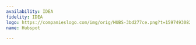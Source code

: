 ```yaml
---
availability: IDEA
fidelity: IDEA
logo: https://companieslogo.com/img/orig/HUBS-3bd277ce.png?t=1597493082
name: Hubspot

---
```

